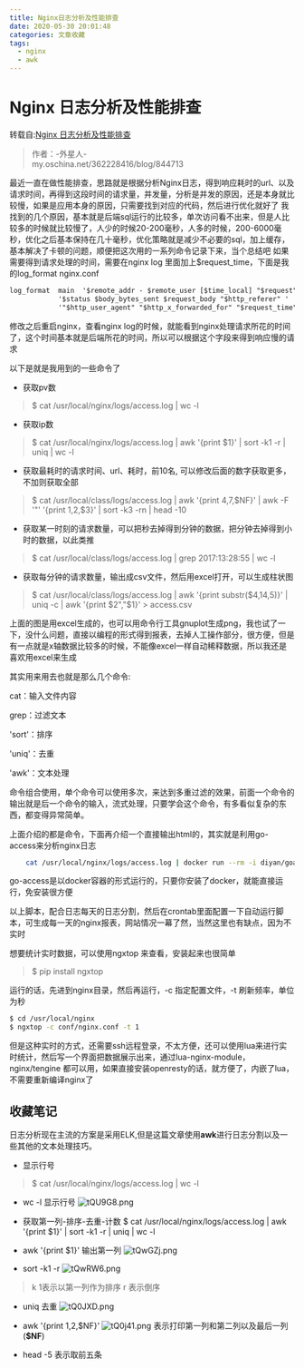 ```yaml
---
title: Nginx日志分析及性能排查
date: 2020-05-30 20:01:48
categories: 文章收藏
tags:
  - nginx
  - awk
---
```


# Nginx 日志分析及性能排查

转载自:[Nginx 日志分析及性能排查](https://mp.weixin.qq.com/s/A1ufVgi3VFuSGRh4Ju5puA)
> 作者：-外星人-<br>
  my.oschina.net/362228416/blog/844713

最近一直在做性能排查，思路就是根据分析Nginx日志，得到响应耗时的url、以及请求时间，再得到这段时间的请求量，并发量，分析是并发的原因，还是本身就比较慢，如果是应用本身的原因，只需要找到对应的代码，然后进行优化就好了
我找到的几个原因，基本就是后端sql运行的比较多，单次访问看不出来，但是人比较多的时候就比较慢了，人少的时候20-200毫秒，人多的时候，200-6000毫秒，优化之后基本保持在几十毫秒，优化策略就是减少不必要的sql，加上缓存，基本解决了卡顿的问题，顺便把这次用的一系列命令记录下来，当个总结吧
如果需要得到请求处理的时间，需要在nginx log 里面加上$request_time，下面是我的log_format
nginx.conf
```xml
log_format  main  '$remote_addr - $remote_user [$time_local] "$request" '
            '$status $body_bytes_sent $request_body "$http_referer" '
            '"$http_user_agent" "$http_x_forwarded_for" "$request_time"';
```

修改之后重启nginx，查看nginx log的时候，就能看到nginx处理请求所花的时间了，这个时间基本就是后端所花的时间，所以可以根据这个字段来得到响应慢的请求

以下是就是我用到的一些命令了

- 获取pv数
> $ cat /usr/local/nginx/logs/access.log | wc -l

- 获取ip数
> $ cat /usr/local/nginx/logs/access.log | awk '{print $1}' | sort -k1 -r | uniq | wc -l

- 获取最耗时的请求时间、url、耗时，前10名, 可以修改后面的数字获取更多，不加则获取全部
> $ cat /usr/local/class/logs/access.log | awk '{print $4,$7,$NF}' | awk -F '"' '{print $1,$2,$3}' | sort -k3 -rn | head -10

- 获取某一时刻的请求数量，可以把秒去掉得到分钟的数据，把分钟去掉得到小时的数据，以此类推

> $ cat /usr/local/class/logs/access.log | grep 2017:13:28:55 | wc -l

- 获取每分钟的请求数量，输出成csv文件，然后用excel打开，可以生成柱状图

> $ cat /usr/local/class/logs/access.log  | awk '{print substr($4,14,5)}' | uniq -c | awk '{print $2","$1}' > access.csv

上面的图是用excel生成的，也可以用命令行工具gnuplot生成png，我也试了一下，没什么问题，直接以编程的形式得到报表，去掉人工操作部分，很方便，但是有一点就是x轴数据比较多的时候，不能像excel一样自动稀释数据，所以我还是喜欢用excel来生成

其实用来用去也就是那么几个命令:

cat：输入文件内容

grep：过滤文本

'sort'：排序

'uniq'：去重

'awk'：文本处理

命令组合使用，单个命令可以使用多次，来达到多重过滤的效果，前面一个命令的输出就是后一个命令的输入，流式处理，只要学会这个命令，有多看似复杂的东西，都变得异常简单。

上面介绍的都是命令，下面再介绍一个直接输出html的，其实就是利用go-access来分析nginx日志
```bash
    cat /usr/local/nginx/logs/access.log | docker run --rm -i diyan/goaccess   --time-format='%H:%M:%S'   --date-format='%d/%b/%Y'   --log-format='%h %^[%d:%t %^] "%r" %s %b "%R" "%u"' > index.html
```
go-access是以docker容器的形式运行的，只要你安装了docker，就能直接运行，免安装很方便

以上脚本，配合日志每天的日志分割，然后在crontab里面配置一下自动运行脚本，可生成每一天的nginx报表，网站情况一幕了然，当然这里也有缺点，因为不实时

想要统计实时数据，可以使用ngxtop 来查看，安装起来也很简单
> $ pip install ngxtop

运行的话，先进到nginx目录，然后再运行，-c 指定配置文件，-t 刷新频率，单位为秒
```bash
$ cd /usr/local/nginx
$ ngxtop -c conf/nginx.conf -t 1
```

但是这种实时的方式，还需要ssh远程登录，不太方便，还可以使用lua来进行实时统计，然后写一个界面把数据展示出来，通过lua-nginx-module，nginx/tengine 都可以用，如果直接安装openresty的话，就方便了，内嵌了lua，不需要重新编译nginx了

## 收藏笔记

日志分析现在主流的方案是采用ELK,但是这篇文章使用**awk**进行日志分割以及一些其他的文本处理技巧。

- 显示行号

> $ cat /usr/local/nginx/logs/access.log | wc -l

- wc -l 显示行号
![tQU9G8.png](https://s1.ax1x.com/2020/05/30/tQU9G8.png)

- 获取第一列-排序-去重-计数
$ cat /usr/local/nginx/logs/access.log | awk '{print $1}' | sort -k1 -r | uniq | wc -l

- awk '{print $1}' 输出第一列
![tQwGZj.png](https://s1.ax1x.com/2020/05/30/tQwGZj.png)

- sort -k1 -r 
![tQwRW6.png](https://s1.ax1x.com/2020/05/30/tQwRW6.png)
> k 1表示以第一列作为排序
> r 表示倒序

- uniq 去重
![tQ0JXD.png](https://s1.ax1x.com/2020/05/30/tQ0JXD.png)

-  awk '{print $1,$2,$NF}'
![tQ0j41.png](https://s1.ax1x.com/2020/05/30/tQ0j41.png)
表示打印第一列和第二列以及最后一列(**$NF**)

- head -5
表示取前五条





